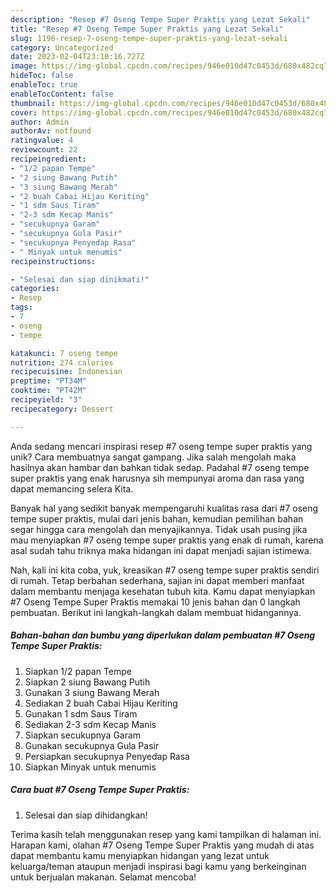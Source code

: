```yaml
---
description: "Resep #7 Oseng Tempe Super Praktis yang Lezat Sekali"
title: "Resep #7 Oseng Tempe Super Praktis yang Lezat Sekali"
slug: 1196-resep-7-oseng-tempe-super-praktis-yang-lezat-sekali
category: Uncategorized
date: 2023-02-04T23:10:16.727Z
image: https://img-global.cpcdn.com/recipes/946e010d47c0453d/680x482cq70/7-oseng-tempe-super-praktis-foto-resep-utama.jpg
hideToc: false
enableToc: true
enableTocContent: false
thumbnail: https://img-global.cpcdn.com/recipes/946e010d47c0453d/680x482cq70/7-oseng-tempe-super-praktis-foto-resep-utama.jpg
cover: https://img-global.cpcdn.com/recipes/946e010d47c0453d/680x482cq70/7-oseng-tempe-super-praktis-foto-resep-utama.jpg
author: Admin
authorAv: notfound
ratingvalue: 4
reviewcount: 22
recipeingredient:
- "1/2 papan Tempe"
- "2 siung Bawang Putih"
- "3 siung Bawang Merah"
- "2 buah Cabai Hijau Keriting"
- "1 sdm Saus Tiram"
- "2-3 sdm Kecap Manis"
- "secukupnya Garam"
- "secukupnya Gula Pasir"
- "secukupnya Penyedap Rasa"
- " Minyak untuk menumis"
recipeinstructions:

- "Selesai dan siap dinikmati!"
categories:
- Resep
tags:
- 7
- oseng
- tempe

katakunci: 7 oseng tempe 
nutrition: 274 calories
recipecuisine: Indonesian
preptime: "PT34M"
cooktime: "PT42M"
recipeyield: "3"
recipecategory: Dessert

---
```





Anda sedang mencari inspirasi resep #7 oseng tempe super praktis yang unik? Cara membuatnya sangat gampang. Jika salah mengolah maka hasilnya akan hambar dan bahkan tidak sedap. Padahal #7 oseng tempe super praktis yang enak harusnya sih mempunyai aroma dan rasa yang dapat memancing selera Kita.







Banyak hal yang sedikit banyak mempengaruhi kualitas rasa dari #7 oseng tempe super praktis, mulai dari jenis bahan, kemudian pemilihan bahan segar hingga cara mengolah dan menyajikannya. Tidak usah pusing jika mau menyiapkan #7 oseng tempe super praktis yang enak di rumah, karena asal sudah tahu triknya maka hidangan ini dapat menjadi sajian istimewa.






Nah, kali ini kita coba, yuk, kreasikan #7 oseng tempe super praktis sendiri di rumah. Tetap berbahan sederhana, sajian ini dapat memberi manfaat dalam membantu menjaga kesehatan tubuh kita. Kamu dapat menyiapkan #7 Oseng Tempe Super Praktis memakai 10 jenis bahan dan 0 langkah pembuatan. Berikut ini langkah-langkah dalam membuat hidangannya.

<!--inarticleads1-->

##### Bahan-bahan dan bumbu yang diperlukan dalam pembuatan #7 Oseng Tempe Super Praktis:

1. Siapkan 1/2 papan Tempe
1. Siapkan 2 siung Bawang Putih
1. Gunakan 3 siung Bawang Merah
1. Sediakan 2 buah Cabai Hijau Keriting
1. Gunakan 1 sdm Saus Tiram
1. Sediakan 2-3 sdm Kecap Manis
1. Siapkan secukupnya Garam
1. Gunakan secukupnya Gula Pasir
1. Persiapkan secukupnya Penyedap Rasa
1. Siapkan  Minyak untuk menumis




<!--inarticleads2-->

##### Cara buat #7 Oseng Tempe Super Praktis:


1. Selesai dan siap dihidangkan!



Terima kasih telah menggunakan resep yang kami tampilkan di halaman ini. Harapan kami, olahan #7 Oseng Tempe Super Praktis yang mudah di atas dapat membantu kamu menyiapkan hidangan yang lezat untuk keluarga/teman ataupun menjadi inspirasi bagi kamu yang berkeinginan untuk berjualan makanan. Selamat mencoba!
